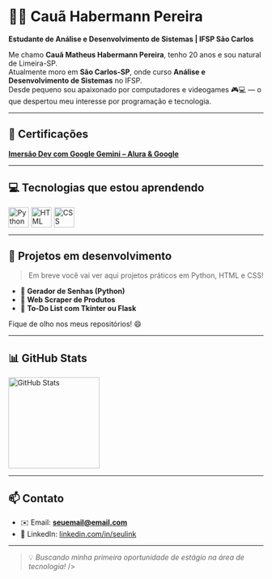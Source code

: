 # 👨‍💻 Cauã Habermann Pereira

**Estudante de Análise e Desenvolvimento de Sistemas | IFSP São Carlos**

Me chamo **Cauã Matheus Habermann Pereira**, tenho 20 anos e sou natural de Limeira-SP.  
Atualmente moro em **São Carlos-SP**, onde curso **Análise e Desenvolvimento de Sistemas** no IFSP.  
Desde pequeno sou apaixonado por computadores e videogames 🎮💻 — o que despertou meu interesse por programação e tecnologia.

---

## 🧠 Certificações

**[Imersão Dev com Google Gemini – Alura & Google](https://github.com/BABERMANN/BABERMANN/blob/main/certificados/certificado-google-gemini.png?raw=true)**

---

## 💻 Tecnologias que estou aprendendo

<div style="display: flex; gap: 5px;">
  <img alt="Python" title="Python" width="40px" src="https://cdn.jsdelivr.net/gh/devicons/devicon/icons/python/python-original.svg"/>
  <img alt="HTML" title="HTML" width="40px" src="https://cdn.jsdelivr.net/gh/devicons/devicon/icons/html5/html5-original.svg"/>
  <img alt="CSS" title="CSS" width="40px" src="https://cdn.jsdelivr.net/gh/devicons/devicon/icons/css3/css3-original.svg"/>
</div>

---

## 🚀 Projetos em desenvolvimento

> Em breve você vai ver aqui projetos práticos em Python, HTML e CSS!

- 🔐 **Gerador de Senhas (Python)**
- 🛒 **Web Scraper de Produtos**
- 📝 **To-Do List com Tkinter ou Flask**

Fique de olho nos meus repositórios! 😄

---

## 📊 GitHub Stats

<img alt="GitHub Stats" height="180em" src="https://github-readme-stats.vercel.app/api?username=babermann&show_icons=true&theme=tokyonight&locale=pt-br" />

---

## 📫 Contato

- ✉️ Email: **seuemail@email.com**  
- 🔗 LinkedIn: [linkedin.com/in/seulink](https://linkedin.com/in/seulink)

---

> 💡 *Buscando minha primeira oportunidade de estágio na área de tecnologia!*
  />

  
